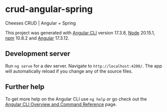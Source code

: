 # crud-angular-spring
Cheeses CRUD | Angular + Spring

This project was generated with [Angular CLI](https://github.com/angular/angular-cli) version 17.3.8, [Node](https://nodejs.org/pt) 20.15.1, [npm](https://www.npmjs.com/package/npm/v/10.8.2) 10.8.2 and [Angular](https://github.com/angular/angular) 17.3.12.

## Development server

Run `ng serve` for a dev server. Navigate to `http://localhost:4200/`. The app will automatically reload if you change any of the source files.

## Further help

To get more help on the Angular CLI use `ng help` or go check out the [Angular CLI Overview and Command Reference](https://angular.io/cli) page.
